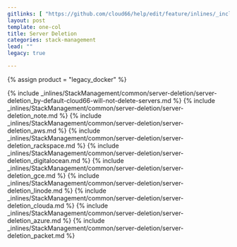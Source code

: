 ```yaml
---
gitlinks: [ "https://github.com/cloud66/help/edit/feature/inlines/_includes/_inlines/StackManagement/common/server-deletion/server-deletion_by-default-cloud66-will-not-delete-servers.html", "https://github.com/cloud66/help/edit/feature/inlines/_includes/_inlines/StackManagement/common/server-deletion/server-deletion_note.html", "https://github.com/cloud66/help/edit/feature/inlines/_includes/_inlines/StackManagement/common/server-deletion/server-deletion_aws.html", "https://github.com/cloud66/help/edit/feature/inlines/_includes/_inlines/StackManagement/common/server-deletion/server-deletion_rackspace.html", "https://github.com/cloud66/help/edit/feature/inlines/_includes/_inlines/StackManagement/common/server-deletion/server-deletion_digitalocean.html", "https://github.com/cloud66/help/edit/feature/inlines/_includes/_inlines/StackManagement/common/server-deletion/server-deletion_gce.html", "https://github.com/cloud66/help/edit/feature/inlines/_includes/_inlines/StackManagement/common/server-deletion/server-deletion_linode.html", "https://github.com/cloud66/help/edit/feature/inlines/_includes/_inlines/StackManagement/common/server-deletion/server-deletion_clouda.html", "https://github.com/cloud66/help/edit/feature/inlines/_includes/_inlines/StackManagement/common/server-deletion/server-deletion_azure.html", "https://github.com/cloud66/help/edit/feature/inlines/_includes/_inlines/StackManagement/common/server-deletion/server-deletion_packet.html" ]
layout: post
template: one-col
title: Server Deletion
categories: stack-management
lead: ""
legacy: true

---
```

{% assign product = "legacy_docker" %}

{% include _inlines/StackManagement/common/server-deletion/server-deletion_by-default-cloud66-will-not-delete-servers.md %}
{% include _inlines/StackManagement/common/server-deletion/server-deletion_note.md %}
{% include _inlines/StackManagement/common/server-deletion/server-deletion_aws.md %}
{% include _inlines/StackManagement/common/server-deletion/server-deletion_rackspace.md %}
{% include _inlines/StackManagement/common/server-deletion/server-deletion_digitalocean.md %}
{% include _inlines/StackManagement/common/server-deletion/server-deletion_gce.md %}
{% include _inlines/StackManagement/common/server-deletion/server-deletion_linode.md %}
{% include _inlines/StackManagement/common/server-deletion/server-deletion_clouda.md %}
{% include _inlines/StackManagement/common/server-deletion/server-deletion_azure.md %}
{% include _inlines/StackManagement/common/server-deletion/server-deletion_packet.md %}
